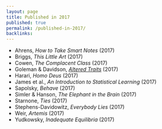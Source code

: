 ```yaml
---
layout: page
title: Published in 2017
published: true
permalink: /published-in-2017/
backlinks: 
---
```


* Ahrens, _How to Take Smart Notes_ (2017) 
* Briggs, _This Little Art_ (2017) 
* Cowen, _The Complacent Class_ (2017) 
* Goleman & Davidson, _<a id="goleman-and-davidson-altered-traits" class="internal-link" href="/goleman-and-davidson-altered-traits/">Altered Traits</a>_ (2017) 
* Harari, _Homo Deus_ (2017) 
* James et al., _An Introduction to Statistical Learning_ (2017) 
* Sapolsky, _Behave_ (2017) 
* Simler & Hanson, _The Elephant in the Brain_ (2017) 
* Starnone, _Ties_ (2017) 
* Stephens-Davidowitz, _Everybody Lies_ (2017) 
* Weir, _Artemis_ (2017) 
* Yudkowsky, _Inadequate Equilibria_ (2017) 
